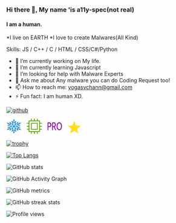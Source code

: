 ### Hi there 👋, My name 'is a11y-spec(not real)
#### I am a human.
*I live on EARTH
*I love to create Malwares(All Kind)


Skills: JS / C++ / C / HTML / CSS/C#/Python

- 🔭 I’m currently working on My life. 
- 🌱 I’m currently learning Javascript 
- 🤔 I’m looking for help with Malware Experts 
- 💬 Ask me about Any malware you can do Coding Request too! 
- 📫 How to reach me: yogasvchann@gmail.com 
- ⚡ Fun fact: I am human XD. 


[<img src='https://cdn.jsdelivr.net/npm/simple-icons@3.0.1/icons/github.svg' alt='github' height='40'>](https://github.com/a11y-spec)  

<a href='https://archiveprogram.github.com/'><img src='https://raw.githubusercontent.com/acervenky/animated-github-badges/master/assets/acbadge.gif' width='40' height='40'></a> <a href='https://docs.github.com/en/developers'><img src='https://raw.githubusercontent.com/acervenky/animated-github-badges/master/assets/devbadge.gif' width='40' height='40'></a> <a href='https://github.com/pricing'><img src='https://raw.githubusercontent.com/acervenky/animated-github-badges/master/assets/pro.gif' width='40' height='40'></a> <a href='https://stars.github.com/'><img src='https://raw.githubusercontent.com/acervenky/animated-github-badges/master/assets/starbadge.gif' width='35' height='35'></a> 

[![trophy](https://github-profile-trophy.vercel.app/?username=a11y-spec)](https://github.com/ryo-ma/github-profile-trophy)

[![Top Langs](https://github-readme-stats.vercel.app/api/top-langs/?username=a11y-spec)](https://github.com/anuraghazra/github-readme-stats)

![GitHub stats](https://github-readme-stats.vercel.app/api?username=a11y-spec&show_icons=true)  

![GitHub Activity Graph](https://activity-graph.herokuapp.com/graph?username=a11y-spec)  

![GitHub metrics](https://metrics.lecoq.io/a11y-spec)  

![GitHub streak stats](https://github-readme-streak-stats.herokuapp.com/?user=a11y-spec)  

![Profile views](https://gpvc.arturio.dev/a11y-spec)  
